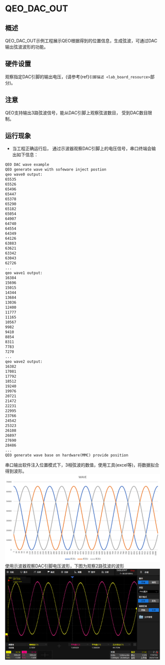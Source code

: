 # QEO_DAC_OUT

## 概述

QEO_DAC_OUT示例工程展示QEO根据得到的位置信息，生成弦波，可通过DAC输出弦波波形的功能。

## 硬件设置

观察指定DAC引脚的输出电压，(请参考{ref}`引脚描述 <lab_board_resource>`部分)。

## 注意

QEO支持输出3路弦波信号，能从DAC引脚上观察弦波数目， 受到DAC数目限制。

## 运行现象

- 当工程正确运行后， 通过示波器观察DAC引脚上的电压信号，串口终端会输出如下信息：
```console
QEO DAC wave example
QEO generate wave with sofeware inject postion
qeo wave0 output:
65535
65526
65496
65447
65378
65290
65182
65054
64907
64740
64554
64349
64126
63883
63621
63342
63043
62726
...
qeo wave1 output:
16384
15696
15015
14344
13684
13036
12400
11777
11165
10567
9982
9410
8854
8311
7783
7270
...
qeo wave2 output:
16382
17081
17792
18512
19240
19976
20721
21472
22231
22995
23766
24542
25323
26108
26897
27690
28486
...
QEO generate wave base on hardware(MMC) provide position
```
串口输出软件注入位置模式下，3相弦波的数值，使用工具(excel等)，将数据拟合得到波形。
![](doc/qeo_dac_1.png)
使用示波器观察DAC引脚电压波形，下图为观察2路弦波的波形
![](doc/qeo_dac_2.png)


